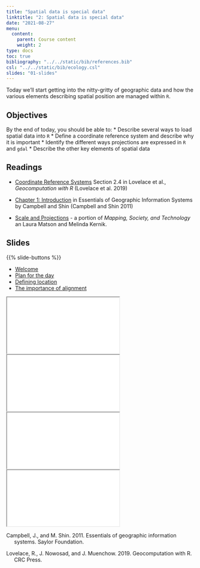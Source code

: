 ```yaml
---
title: "Spatial data is special data"
linktitle: "2: Spatial data is special data"
date: "2021-08-27"
menu:
  content:
    parent: Course content
    weight: 2
type: docs
toc: true
bibliography: "../../static/bib/references.bib"
csl: "../../static/bib/ecology.csl"
slides: "01-slides"
---
```


Today we’ll start getting into the nitty-gritty of geographic data and how the various elements describing spatial position are managed within `R`.

## Objectives

By the end of today, you should be able to:
\* Describe several ways to load spatial data into `R`
\* Define a coordinate reference system and describe why it is important
\* Identify the different ways projections are expressed in `R` and `gdal`
\* Describe the other key elements of spatial data

## Readings

-   <i class="fas fa-book"></i> [Coordinate Reference Systems](https://geocompr.robinlovelace.net/spatial-class.html#crs-intro) Section 2.4 in Lovelace et al., *Geocomputation with R* (Lovelace et al. 2019)

-   <i class="fas fa-book"></i> [Chapter 1: Introduction](https://saylordotorg.github.io/text_essentials-of-geographic-information-systems/s05-introduction.html) in Essentials of Geographic Information Systems by Campbell and Shin (Campbell and Shin 2011)

-   <i class="fas fa-external-link-square-alt"></i> [Scale and Projections](https://open.lib.umn.edu/mapping/chapter/3-scale-and-projections/) - a portion of *Mapping, Society, and Technology* an Laura Matson and Melinda Kernik.

## Slides

{{% slide-buttons %}}

<ul class="nav nav-tabs" id="slide-tabs" role="tablist">
<li class="nav-item">
<a class="nav-link active" id="welcome-tab" data-toggle="tab" href="#welcome" role="tab" aria-controls="welcome" aria-selected="true">Welcome</a>
</li>
<li class="nav-item">
<a class="nav-link" id="plan-for-the-day-tab" data-toggle="tab" href="#plan-for-the-day" role="tab" aria-controls="plan-for-the-day" aria-selected="false">Plan for the day</a>
</li>
<li class="nav-item">
<a class="nav-link" id="defining-location-tab" data-toggle="tab" href="#defining-location" role="tab" aria-controls="defining-location" aria-selected="false">Defining location</a>
</li>
<li class="nav-item">
<a class="nav-link" id="the-importance-of-alignment-tab" data-toggle="tab" href="#the-importance-of-alignment" role="tab" aria-controls="the-importance-of-alignment" aria-selected="false">The importance of alignment</a>
</li>
</ul>

<div id="slide-tabs" class="tab-content">

<div id="welcome" class="tab-pane fade show active" role="tabpanel" aria-labelledby="welcome-tab">

<div class="embed-responsive embed-responsive-16by9">

<iframe class="embed-responsive-item" src="/slides/02-slides.html#1">
</iframe>

</div>

</div>

<div id="plan-for-the-day" class="tab-pane fade" role="tabpanel" aria-labelledby="plan-for-the-day-tab">

<div class="embed-responsive embed-responsive-16by9">

<iframe class="embed-responsive-item" src="/slides/02-slides.html#outline">
</iframe>

</div>

</div>

<div id="defining-location" class="tab-pane fade" role="tabpanel" aria-labelledby="defining-location-tab">

<div class="embed-responsive embed-responsive-16by9">

<iframe class="embed-responsive-item" src="/slides/02-slides.html#projections">
</iframe>

</div>

</div>

<div id="the-importance-of-alignment" class="tab-pane fade" role="tabpanel" aria-labelledby="the-importance-of-alignment-tab">

<div class="embed-responsive embed-responsive-16by9">

<iframe class="embed-responsive-item" src="/slides/02-slides.html#alignment">
</iframe>

</div>

</div>

</div>

<div id="refs" class="references csl-bib-body hanging-indent" line-spacing="2">

<div id="ref-campbell_essentials_2011" class="csl-entry">

Campbell, J., and M. Shin. 2011. Essentials of geographic information systems. Saylor Foundation.

</div>

<div id="ref-lovelace_geocomputation_2019" class="csl-entry">

Lovelace, R., J. Nowosad, and J. Muenchow. 2019. Geocomputation with R. CRC Press.

</div>

</div>
